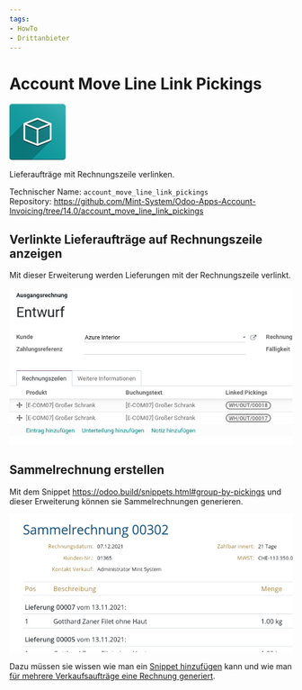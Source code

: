 ```yaml
---
tags:
- HowTo
- Drittanbieter
---
```

# Account Move Line Link Pickings
![icon_oms_box](assets/icon_oms_box.png)

Lieferaufträge mit Rechnungszeile verlinken.                  

Technischer Name: `account_move_line_link_pickings`\
Repository: <https://github.com/Mint-System/Odoo-Apps-Account-Invoicing/tree/14.0/account_move_line_link_pickings>

## Verlinkte Lieferaufträge auf Rechnungszeile anzeigen

Mit dieser Erweiterung werden Lieferungen mit der Rechnungszeile verlinkt.

![](assets/Account%20Move%20Line%20Link%20Pickings.png)


## Sammelrechnung erstellen

Mit dem Snippet <https://odoo.build/snippets.html#group-by-pickings> und dieser Erweiterung können sie Sammelrechnungen generieren.

![](assets/Account%20Move%20Line%20Link%20Pickings%20Sammelrechnung.png)

Dazu müssen sie wissen wie man ein [Snippet hinzufügen](Entwicklung%20Snippets.md#Snippet%20hinzufügen) kann und wie man [für mehrere Verkaufsaufträge eine Rechnung generiert](Verkauf.md#Für%20mehrere%20Verkaufsaufträge%20eine%20Rechnung%20generieren).